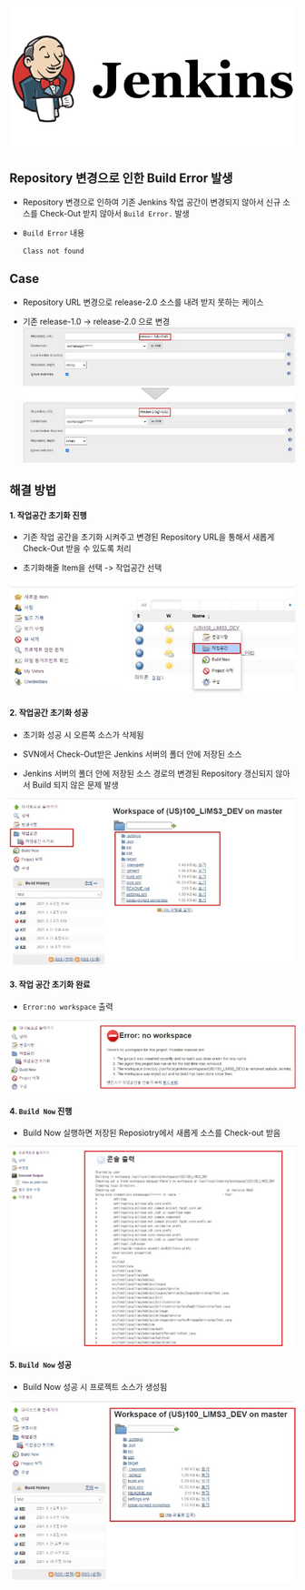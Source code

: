 ![jekins](./images/jenkins.jpeg)

## Repository 변경으로 인한 Build Error 발생

- Repository 변경으로 인하여 기존 Jenkins 작업 공간이 변경되지 않아서 신규 소스를 Check-Out 받지 않아서 `Build Error.` 발생

- `Build Error` 내용

  ```
  Class not found
  ```



## Case

- Repository URL 변경으로 release-2.0 소스를 내려 받지 못하는 케이스

- 기존 release-1.0 -> release-2.0 으로 변경![1](./images/1.jpg)




## 해결 방법

#### 1. 작업공간 초기화 진행

- 기존 작업 공간을 초기화 시켜주고 변경된 Repository URL을 통해서 새롭게 Check-Out 받을 수 있도록 처리

- 초기화해줄 Item을 선택 -> 작업공간 선택

![2](./images/2.jpg)


#### 2. 작업공간 초기화 성공 

- 초기화 성공 시 오른쪽 소스가 삭제됨

- SVN에서 Check-Out받은 Jenkins 서버의 폴더 안에 저장된 소스

- Jenkins 서버의 폴더 안에 저장된 소스 경로의 변경된 Repository 갱신되지 않아서 Build 되지 않은 문제 발생

![3](./images/3.jpg)

#### 3. 작업 공간 초기화 완료

- `Error:no workspace` 출력

![4](./images/4.jpg)


#### 4. `Build Now` 진행

- Build Now 실행하면 저장된 Reposiotry에서 새롭게 소스를 Check-out 받음

![5](./images/5.jpg)

#### 5. `Build Now` 성공

- Build Now 성공 시 프로젝트 소스가 생성됨

![6](./images/6.jpg)
